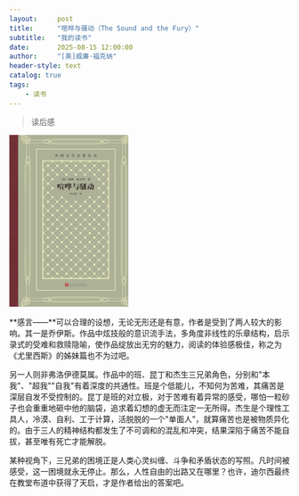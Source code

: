 ```yaml
---
layout:     post
title:      "喧哗与骚动（The Sound and the Fury）"
subtitle:   "我的读书"
date:       2025-08-15 12:00:00
author:     "[美]威廉·福克纳"
header-style: text
catalog: true
tags:
    - 读书
---
```


> 读后感

![The Sound and the Fury](/img/reading/saodong.jpg)

  **感言——**可以合理的设想，无论无形还是有意，作者是受到了两人较大的影响。其一是乔伊斯。作品中炫技般的意识流手法，多角度非线性的乐章结构，启示录式的受难和救赎隐喻，使作品绽放出无穷的魅力，阅读的体验感极佳，称之为《尤里西斯》的姊妹篇也不为过吧。
  
  另一人则非弗洛伊德莫属。作品中的班、昆丁和杰生三兄弟角色，分别和"本我"、"超我""自我"有着深度的共通性。班是个低能儿，不知何为苦难，其痛苦是深层自发不受控制的。昆丁是班的对立极，对于苦难有着异常的感受，哪怕一粒砂子也会重重地砸中他的脑袋，追求着幻想的虚无而注定一无所得。杰生是个理性工具人，冷漠、自利、工于计算，活脱脱的一个"单面人"，就算痛苦也是被物质异化的。由于三人的精神结构都发生了不可调和的混乱和冲突，结果深陷于痛苦不能自拔，甚至唯有死亡才能解脱。
  
  某种视角下，三兄弟的困境正是人类心灵纠缠、斗争和矛盾状态的写照。凡时间被感受，这一困境就永无停止。那么，人性自由的出路又在哪里？也许，迪尔西最终在教堂布道中获得了天启，才是作者给出的答案吧。